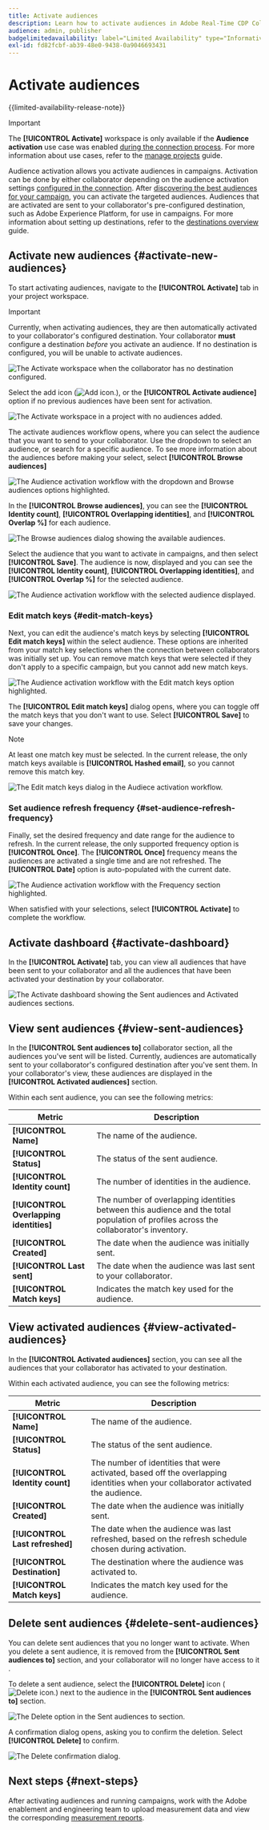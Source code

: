 ```yaml
---
title: Activate audiences
description: Learn how to activate audiences in Adobe Real-Time CDP Collaboration.
audience: admin, publisher
badgelimitedavailability: label="Limited Availability" type="Informative" url="https://helpx.adobe.com/legal/product-descriptions/real-time-customer-data-platform-collaboration.html newtab=true"
exl-id: fd82fcbf-ab39-48e0-9438-0a9046693431
---
```

# Activate audiences

{{limited-availability-release-note}}

>[!IMPORTANT]
>
>The **[!UICONTROL Activate]** workspace is only available if the **Audience activation** use case was enabled [during the connection process](../connect/establishing-connections.md#connection-settings). For more information about use cases, refer to the [manage projects](./manage-projects.md#project-use-cases) guide.

Audience activation allows you activate audiences in campaigns. Activation can be done by either collaborator depending on the audience activation settings [configured in the connection](/help/guide/connect/establishing-connections.md#configure-connection-settings). After [discovering the best audiences for your campaign](./discover.md), you can activate the targeted audiences. Audiences that are activated are sent to your collaborator's pre-configured destination, such as Adobe Experience Platform, for use in campaigns. For more information about setting up destinations, refer to the [destinations overview](../destinations/overview.md) guide.

## Activate new audiences {#activate-new-audiences}

To start activating audiences, navigate to the **[!UICONTROL Activate]** tab in your project workspace. 

>[!IMPORTANT]
>
>Currently, when activating audiences, they are then automatically activated to your collaborator's configured destination. Your collaborator **must** configure a destination *before* you activate an audience. If no destination is configured, you will be unable to activate audiences.
>
>![The Activate workspace when the collaborator has no destination configured.](/help/assets/collaborate/activate/no-destination-configured.png)

Select the add icon (![Add icon.](/help/assets/icons/plus.png)), or the **[!UICONTROL Activate audience]** option if no previous audiences have been sent for activation.

![The Activate workspace in a project with no audiences added.](/help/assets/collaborate/activate/activate-new-audiences.png)

The activate audiences workflow opens, where you can select the audience that you want to send to your collaborator. Use the dropdown to select an audience, or search for a specific audience. To see more information about the audiences before making your select, select **[!UICONTROL Browse audiences]**

![The Audience activation workflow with the dropdown and Browse audiences options highlighted.](/help/assets/collaborate/activate/audience-activation.png)

In the **[!UICONTROL Browse audiences]**, you can see the **[!UICONTROL Identity count]**, **[!UICONTROL Overlapping identities]**, and **[!UICONTROL Overlap %]** for each audience.

![The Browse audiences dialog showing the available audiences.](/help/assets/collaborate/activate/browse-audiences.png)

Select the audience that you want to activate in campaigns, and then select **[!UICONTROL Save]**. The audience is now, displayed and you can see the **[!UICONTROL Identity count]**, **[!UICONTROL Overlapping identities]**, and **[!UICONTROL Overlap %]** for the selected audience.

![The Audience activation workflow with the selected audience displayed.](/help/assets/collaborate/activate/audience-selected.png)

### Edit match keys {#edit-match-keys}

Next, you can edit the audience's match keys by selecting **[!UICONTROL Edit match keys]** within the select audience. These options are inherited from your match key selections when the connection between collaborators was initially set up. You can remove match keys that were selected if they don't apply to a specific campaign, but you cannot add new match keys.

![The Audience activation workflow with the Edit match keys option highlighted.](/help/assets/collaborate/activate/edit-match-keys.png)

The **[!UICONTROL Edit match keys]** dialog opens, where you can toggle off the match keys that you don't want to use. Select **[!UICONTROL Save]** to save your changes.

>[!NOTE]
>
>At least one match key must be selected. In the current release, the only match keys available is **[!UICONTROL Hashed email]**, so you cannot remove this match key.

![The Edit match keys dialog in the Audiece activation workflow.](/help/assets/collaborate/activate/edit-match-keys-selection.png)

### Set audience refresh frequency {#set-audience-refresh-frequency}

Finally, set the desired frequency and date range for the audience to refresh. In the current release, the only supported frequency option is **[!UICONTROL Once]**. The **[!UICONTROL Once]** frequency means the audiences are activated a single time and are not refreshed. The **[!UICONTROL Date]** option is auto-populated with the current date.

![The Audience activation workflow with the Frequency section highlighted.](/help/assets/collaborate/activate/audience-frequency.png)

When satisfied with your selections, select **[!UICONTROL Activate]** to complete the workflow.

## Activate dashboard {#activate-dashboard}

In the **[!UICONTROL Activate]** tab, you can view all audiences that have been sent to your collaborator and all the audiences that have been activated your destination by your collaborator. 

![The Activate dashboard showing the Sent audiences and Activated audiences sections.](/help/assets/collaborate/activate/activate-dashboard.png)

## View sent audiences {#view-sent-audiences}

In the **[!UICONTROL Sent audiences to]** collaborator section, all the audiences you've sent will be listed. Currently, audiences are automatically sent to your collaborator's configured destination after you've sent them. In your collaborator's view, these audiences are displayed in the **[!UICONTROL Activated audiences]** section.

Within each sent audience, you can see the following metrics:

| Metric | Description |
|---------|----------|
| **[!UICONTROL Name]** | The name of the audience. |
| **[!UICONTROL Status]** | The status of the sent audience. |
| **[!UICONTROL Identity count]** | The number of identities in the audience. |
| **[!UICONTROL Overlapping identities]** | The number of overlapping identities between this audience and the total population of profiles across the collaborator's inventory. |
| **[!UICONTROL Created]** | The date when the audience was initially sent. |
| **[!UICONTROL Last sent]** | The date when the audience was last sent to your collaborator. |
| **[!UICONTROL Match keys]** | Indicates the match key used for the audience. |

## View activated audiences {#view-activated-audiences}

In the **[!UICONTROL Activated audiences]** section, you can see all the audiences that your collaborator has activated to your destination. 

Within each activated audience, you can see the following metrics:

| Metric | Description |
|---------|----------|
| **[!UICONTROL Name]** | The name of the audience. |
| **[!UICONTROL Status]** | The status of the sent audience. |
| **[!UICONTROL Identity count]** | The number of identities that were activated, based off the overlapping identities when your collaborator activated the audience. |
| **[!UICONTROL Created]** | The date when the audience was initially sent. |
| **[!UICONTROL Last refreshed]** | The date when the audience was last refreshed, based on the refresh schedule chosen during activation. |
| **[!UICONTROL Destination]** | The destination where the audience was activated to. |
| **[!UICONTROL Match keys]** | Indicates the match key used for the audience. |

## Delete sent audiences {#delete-sent-audiences}

You can delete sent audiences that you no longer want to activate. When you delete a sent audience, it is removed from the **[!UICONTROL Sent audiences to]** section, and your collaborator will no longer have access to it .

To delete a sent audience, select the **[!UICONTROL Delete]** icon (![Delete icon.](/help/assets/icons/delete.png)) next to the audience in the **[!UICONTROL Sent audiences to]** section.

![The Delete option in the Sent audiences to section.](/help/assets/collaborate/activate/delete-sent-audiences.png)

A confirmation dialog opens, asking you to confirm the deletion. Select **[!UICONTROL Delete]** to confirm.

![The Delete confirmation dialog.](/help/assets/collaborate/activate/delete-sent-audiences-confirmation.png)

## Next steps {#next-steps}

After activating audiences and running campaigns, work with the Adobe enablement and engineering team to upload measurement data and view the corresponding [measurement reports](/help/guide/collaborate/measure.md).
